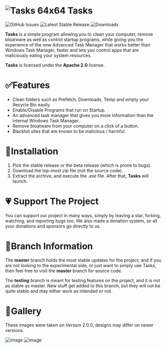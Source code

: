 

#  ![Tasks 64x64](https://user-images.githubusercontent.com/53088136/129425927-00413aa1-ca44-4ee5-a4ce-7d276cf2189c.png) Tasks
![GitHub Issues](https://img.shields.io/github/issues-raw/LiteTools/Tasks?label=total%20open%20issues)
![Latest Stable Release](https://img.shields.io/github/v/release/LiteTools/Tasks?label=latest%20stable) 
![Downloads](https://img.shields.io/github/downloads/LiteTools/Tasks/total)

**Tasks** is a simple program allowing you to clean your computer, remove bloatware as well as control startup programs, while giving you the experience of the new Advanced Task Manager that works better than Windows Task Manager, faster and lets you control apps that are maliciously eating your system resources.

**Tasks** is licensed under the **Apache 2.0** license.


# ✅Features
- Clean folders such as Prefetch, Downloads, Temp and empty your Recycle Bin easily.
- Enable/Disable Programs that run on Startup.
- An advanced task manager that gives you more information than the internal Windows Task Manager.
- Remove bloatware from your computer on a click of a button.
- Blacklist sites that are known to be malicious / harmful.

# 📩Installation
1. Pick the stable release or the beta release (which is prone to bugs).
2. Download the top-most *zip* file (not the source code).
3. Extract the archive, and execute the *.exe* file. After that, **Tasks** will launch.

# 💗 Support The Project
You can support our project in many ways, simply by leaving a star, forking, watching, and reporting bugs too. We also made a donation system, so all your donations and sponsors go directly to us.

# 📐Branch Information
The **master** branch holds the most stable updates for the project, and if you are not looking to the experimental side, or just want to simply use Tasks, then feel free to visit the **master** branch for source code.

The **testing** branch is meant for testing features on the project, and it is not as stable as master. New stuff get added to this branch, but they will not be quite stable and may either work as intended or not.

# 📸Gallery
These images were taken on Version 2.0.0, designs may differ on newer versions.

![image](https://user-images.githubusercontent.com/53088136/129365571-cb0541b6-f480-42d1-8cdc-6303980de983.png)
![image](https://user-images.githubusercontent.com/53088136/129365600-4fb10c17-c929-4eb7-9646-d5e423b40c54.png)

